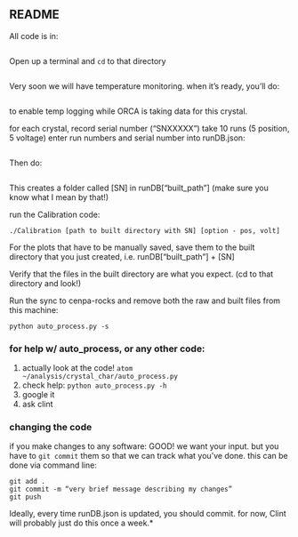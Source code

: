 ## README

All code is in:
```~/analysis/crystal_char
```

Open up a terminal and `cd` to that directory
```cd ~/analysis/crystal_char
```

Very soon we will have temperature monitoring.
when it’s ready, you’ll do:
```python auto_process.py —temp
```
to enable temp logging while ORCA is taking data for this crystal.

for each crystal,
record serial number (“SNXXXXX”)
take 10 runs  (5 position, 5 voltage)
enter run numbers and serial number into runDB.json:
```atom runDB.json
```

Then do:
```python auto_process.py -p [SN]
```
This creates a folder called [SN] in runDB[“built_path”]
(make sure you know what I mean by that!)

run the Calibration code:
```cd ~/analysis/crystal_char/calibration
./Calibration [path to built directory with SN] [option - pos, volt]
```
For the plots that have to be manually saved,
save them to the built directory that you just created, i.e. runDB[“built_path”] + [SN]

Verify that the files in the built directory are what you expect.
(cd to that directory and look!)

Run the sync to cenpa-rocks and remove both the raw and built files from this machine:
```cd ~/analysis/crystal_char
python auto_process.py -s
```

### for help w/ auto_process, or any other code:
1. actually look at the code!  `atom ~/analysis/crystal_char/auto_process.py`
2. check help: `python auto_process.py -h`
3. google it
4. ask clint

### changing the code

if you make changes to any software: GOOD!  we want your input.
but you have to `git commit` them so that we can track what you’ve done.
this can be done via command line:
```git pull
git add .
git commit -m “very brief message describing my changes”
git push
```
Ideally, every time runDB.json is updated, you should commit.
for now, Clint will probably just do this once a week.*
